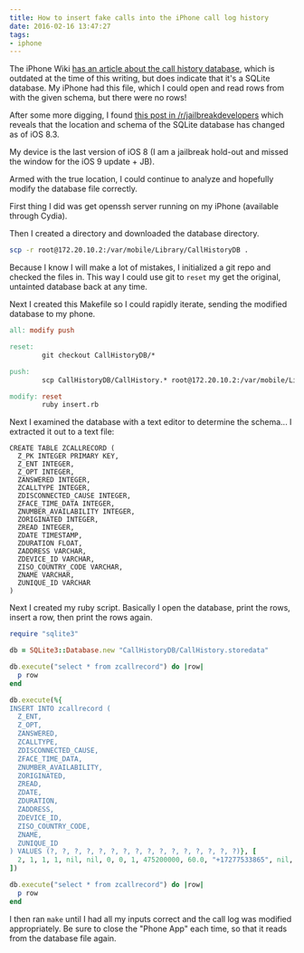 ```yaml
---
title: How to insert fake calls into the iPhone call log history
date: 2016-02-16 13:47:27
tags:
- iphone
---
```


The iPhone Wiki [has an article about the call history database](https://www.theiphonewiki.com/wiki/Call_History_Database), which is outdated at the time of this writing, but does indicate that it's a SQLite database. My iPhone had this file, which I could open and read rows from with the given schema, but there were no rows!

After some more digging, I found [this post in /r/jailbreakdevelopers](https://www.reddit.com/r/jailbreakdevelopers/comments/3m1mw7/working_on_the_call_history_ios_8/) which reveals that the location and schema of the SQLite database has changed as of iOS 8.3.

My device is the last version of iOS 8 (I am a jailbreak hold-out and missed the window for the iOS 9 update + JB).

Armed with the true location, I could continue to analyze and hopefully modify the database file correctly.

First thing I did was get openssh server running on my iPhone (available through Cydia).

Then I created a directory and downloaded the database directory.

```sh
scp -r root@172.20.10.2:/var/mobile/Library/CallHistoryDB .
```

Because I know I will make a lot of mistakes, I initialized a git repo and checked the files in. This way I could use git to `reset` my get the original, untainted database back at any time.

Next I created this Makefile so I could rapidly iterate, sending the modified database to my phone.

```makefile
all: modify push

reset:
        git checkout CallHistoryDB/*

push:
        scp CallHistoryDB/CallHistory.* root@172.20.10.2:/var/mobile/Library/CallHistoryDB/

modify: reset
        ruby insert.rb
```

Next I examined the database with a text editor to determine the schema... I extracted it out to a text file:

```
CREATE TABLE ZCALLRECORD (
  Z_PK INTEGER PRIMARY KEY,
  Z_ENT INTEGER,
  Z_OPT INTEGER,
  ZANSWERED INTEGER,
  ZCALLTYPE INTEGER,
  ZDISCONNECTED_CAUSE INTEGER,
  ZFACE_TIME_DATA INTEGER,
  ZNUMBER_AVAILABILITY INTEGER,
  ZORIGINATED INTEGER,
  ZREAD INTEGER,
  ZDATE TIMESTAMP,
  ZDURATION FLOAT,
  ZADDRESS VARCHAR,
  ZDEVICE_ID VARCHAR,
  ZISO_COUNTRY_CODE VARCHAR,
  ZNAME VARCHAR,
  ZUNIQUE_ID VARCHAR
)
```

Next I created my ruby script. Basically I open the database, print the rows, insert a row, then print the rows again.

```ruby
require "sqlite3"

db = SQLite3::Database.new "CallHistoryDB/CallHistory.storedata"

db.execute("select * from zcallrecord") do |row|
  p row
end

db.execute(%{
INSERT INTO zcallrecord (
  Z_ENT,
  Z_OPT,
  ZANSWERED,
  ZCALLTYPE,
  ZDISCONNECTED_CAUSE,
  ZFACE_TIME_DATA,
  ZNUMBER_AVAILABILITY,
  ZORIGINATED,
  ZREAD,
  ZDATE,
  ZDURATION,
  ZADDRESS,
  ZDEVICE_ID,
  ZISO_COUNTRY_CODE,
  ZNAME,
  ZUNIQUE_ID
) VALUES (?, ?, ?, ?, ?, ?, ?, ?, ?, ?, ?, ?, ?, ?, ?, ?)}, [
  2, 1, 1, 1, nil, nil, 0, 0, 1, 475200000, 60.0, "+17277533865", nil, "us", nil, "58918CBA-C9C1-479B-8B6D-9DD1FD70E293"
])

db.execute("select * from zcallrecord") do |row|
  p row
end
```

I then ran `make` until I had all my inputs correct and the call log was modified appropriately. Be sure to close the "Phone App" each time, so that it reads from the database file again.
